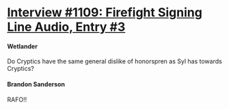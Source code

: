 # [Interview #1109: Firefight Signing Line Audio, Entry #3](https://www.theoryland.com/intvmain.php?i=1109#3)

#### Wetlander

Do Cryptics have the same general dislike of honorspren as Syl has towards Cryptics?

#### Brandon Sanderson

RAFO!!

